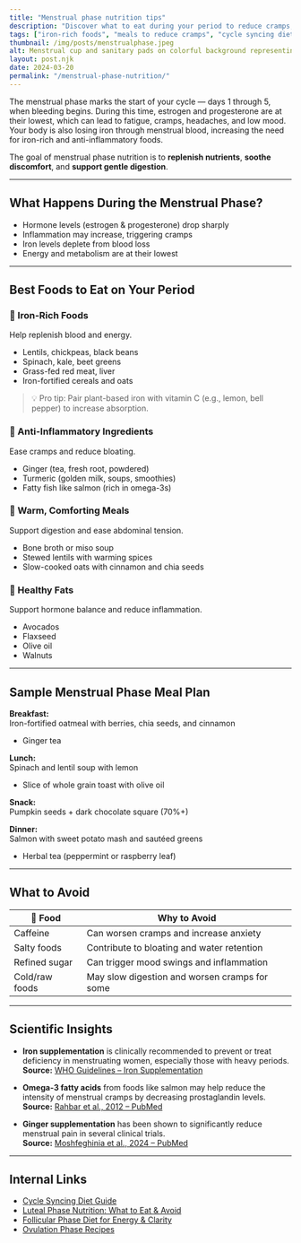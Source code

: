 ```yaml
---
title: "Menstrual phase nutrition tips"
description: "Discover what to eat during your period to reduce cramps, boost energy, and replenish iron. Includes hormone-friendly meals and anti-inflammatory foods."
tags: ["iron-rich foods", "meals to reduce cramps", "cycle syncing diet", "menstrual phase"]
thumbnail: /img/posts/menstrualphase.jpeg
alt: Menstrual cup and sanitary pads on colorful background representing period care
layout: post.njk
date: 2024-03-20
permalink: "/menstrual-phase-nutrition/"
---
```


The menstrual phase marks the start of your cycle — days 1 through 5, when bleeding begins. During this time, estrogen and progesterone are at their lowest, which can lead to fatigue, cramps, headaches, and low mood. Your body is also losing iron through menstrual blood, increasing the need for iron-rich and anti-inflammatory foods.

The goal of menstrual phase nutrition is to **replenish nutrients**, **soothe discomfort**, and **support gentle digestion**.

---

## What Happens During the Menstrual Phase?

- Hormone levels (estrogen & progesterone) drop sharply  
- Inflammation may increase, triggering cramps  
- Iron levels deplete from blood loss  
- Energy and metabolism are at their lowest

---

## Best Foods to Eat on Your Period

### 🥩 Iron-Rich Foods
Help replenish blood and energy.

- Lentils, chickpeas, black beans  
- Spinach, kale, beet greens  
- Grass-fed red meat, liver  
- Iron-fortified cereals and oats

> 💡 Pro tip: Pair plant-based iron with vitamin C (e.g., lemon, bell pepper) to increase absorption.

### 🫚 Anti-Inflammatory Ingredients
Ease cramps and reduce bloating.

- Ginger (tea, fresh root, powdered)  
- Turmeric (golden milk, soups, smoothies)  
- Fatty fish like salmon (rich in omega-3s)

### 🍵 Warm, Comforting Meals
Support digestion and ease abdominal tension.

- Bone broth or miso soup  
- Stewed lentils with warming spices  
- Slow-cooked oats with cinnamon and chia seeds

### 🥑 Healthy Fats
Support hormone balance and reduce inflammation.

- Avocados  
- Flaxseed  
- Olive oil  
- Walnuts

---

## Sample Menstrual Phase Meal Plan

**Breakfast:**  
Iron-fortified oatmeal with berries, chia seeds, and cinnamon  
+ Ginger tea

**Lunch:**  
Spinach and lentil soup with lemon  
+ Slice of whole grain toast with olive oil

**Snack:**  
Pumpkin seeds + dark chocolate square (70%+)

**Dinner:**  
Salmon with sweet potato mash and sautéed greens  
+ Herbal tea (peppermint or raspberry leaf)

---

## What to Avoid

| 🚫 Food | Why to Avoid |
|--------|---------------|
| Caffeine | Can worsen cramps and increase anxiety |
| Salty foods | Contribute to bloating and water retention |
| Refined sugar | Can trigger mood swings and inflammation |
| Cold/raw foods | May slow digestion and worsen cramps for some |

---

## Scientific Insights

- **Iron supplementation** is clinically recommended to prevent or treat deficiency in menstruating women, especially those with heavy periods.  
  **Source:** [WHO Guidelines – Iron Supplementation](https://www.who.int/publications/i/item/9789240000124)

- **Omega-3 fatty acids** from foods like salmon may help reduce the intensity of menstrual cramps by decreasing prostaglandin levels.  
  **Source:** [Rahbar et al., 2012 – PubMed](https://www.sciencedirect.com/science/article/abs/pii/S0020729211006564)

- **Ginger supplementation** has been shown to significantly reduce menstrual pain in several clinical trials.  
**Source:** [Moshfeghinia et al., 2024 – PubMed](https://pubmed.ncbi.nlm.nih.gov/38770631/)

---

## Internal Links

- [Cycle Syncing Diet Guide](/cycle-syncing-diet-guide)  
- [Luteal Phase Nutrition: What to Eat & Avoid](/luteal-phase-nutrition)  
- [Follicular Phase Diet for Energy & Clarity](/follicular-phase-diet)
- [Ovulation Phase Recipes](/ovulation-phase-recipes)